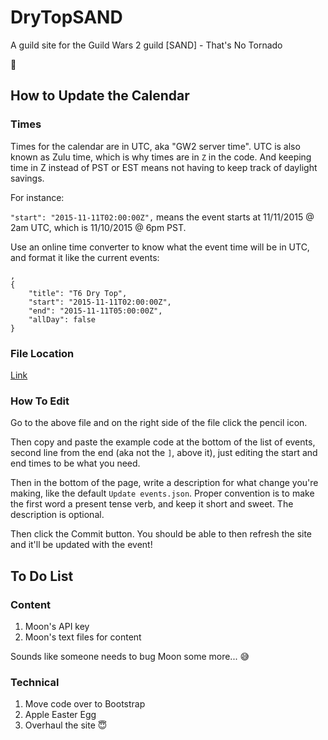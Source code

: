 # DryTopSAND
A guild site for the Guild Wars 2 guild [SAND] - That's No Tornado

:tada:

## How to Update the Calendar

### Times

Times for the calendar are in UTC, aka "GW2 server time". UTC is also known as Zulu time, which is why times are in `Z` in the code. And keeping time in Z instead of PST or EST means not having to keep track of daylight savings.

For instance:

`"start": "2015-11-11T02:00:00Z",` means the event starts at 11/11/2015 @ 2am UTC, which is 11/10/2015 @ 6pm PST.

Use an online time converter to know what the event time will be in UTC, and format it like the current events:

```
,
{
    "title": "T6 Dry Top",
    "start": "2015-11-11T02:00:00Z",
    "end": "2015-11-11T05:00:00Z",
    "allDay": false
}
```


### File Location

[Link](calendar/events.json)

### How To Edit

Go to the above file and on the right side of the file click the pencil icon.

Then copy and paste the example code at the bottom of the list of events, second line from the end (aka not the `]`, above it), just editing the start and end times to be what you need.

Then in the bottom of the page, write a description for what change you're making, like the default `Update events.json`.
Proper convention is to make the first word a present tense verb, and keep it short and sweet. The description is optional.

Then click the Commit button. You should be able to then refresh the site and it'll be updated with the event!

## To Do List

### Content

1. Moon's API key
2. Moon's text files for content

Sounds like someone needs to bug Moon some more... :sweat_smile:

### Technical

1. Move code over to Bootstrap
2. Apple Easter Egg
3. Overhaul the site :innocent:
